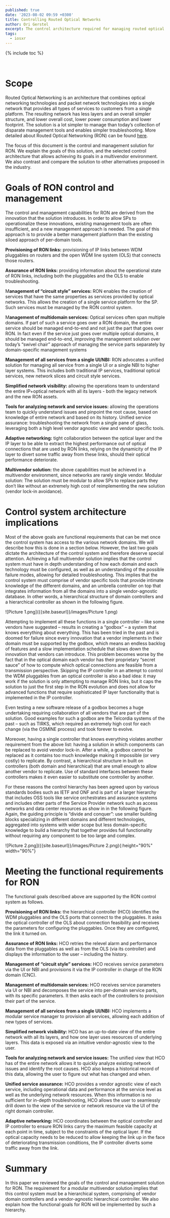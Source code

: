 ```yaml
---
published: true
date: '2023-08-02 09:59 +0300'
title: Controlling Routed Optical Networks
author: Ori Gerstel
excerpt: The control architecture required for managing routed optical networks
tags:
  - iosxr
---
```


{% include toc %}

<br>

# Scope

Routed Optical Networking is an architecture that combines optical networking technologies and packet network technologies into a single network that provides all types of services to customers from a single platform. The resulting network has less layers and an overall simpler structure, and lower overall cost, lower power consumption and lower footprint. The solution is a lot simpler to manage than today’s collection of disparate management tools and enables simpler troubleshooting. More detailed about Routed Optical Networking (RON) can be found [here](https://www.cisco.com/c/en/us/solutions/service-provider/routed-optical-networking/index.html).

The focus of this document is the control and management solution for RON. We explain the goals of this solution, and the selected control architecture that allows achieving its goals in a multivendor environment. We also contrast and compare the solution to other alternatives proposed in the industry.

# Goals of RON control and management

The control and management capabilities for RON are derived from the innovation that the solution introduces. In order to allow SPs to operationalize these innovations, existing management tools are often insufficient, and a new management approach is needed. The goal of this approach is to provide a better management platform than the existing siloed approach of per-domain tools.

**Provisioning of RON links:** provisioning of IP links between WDM pluggables on routers and the open WDM line system (OLS) that connects those routers. 

**Assurance of RON links:** providing information about the operational state of RON links, including both the pluggables and the OLS to enable troubleshooting.

M**anagement of “circuit style” services:** RON enables the creation of services that have the same properties as services provided by optical networks. This allows the creation of a single service platform for the SP. Such services must be managed by the RON control system.

M**anagement of multidomain services:** Optical services often span multiple domains. If part of such a service goes over a RON domain, the entire service should be managed end-to-end and not just the part that goes over RON. In fact even if the service just goes over multiple optical domains, it should be managed end-to-end, improving the management solution over today’s “swivel chair” approach of managing the service parts separately by domain-specific management systems

**Management of all services from a single UI/NBI:** RON advocates a unified solution for managing all service from a single UI or a single NBI to higher layer systems. This includes both traditional IP services, traditional optical services, new network slices and circuit style services. 

**Simplified network visibility:** allowing the operations team to understand the entire IP+optical network with all its layers - both the legacy network and the new RON assets.

**Tools for analyzing network and service issues:** allowing the operations team to quickly understand issues and pinpoint the root cause, based on knowledge of entire network and based on its history.
Unified service assurance: troubleshooting the network from a single pane of glass, leveraging both a high level vendor agnostic view and vendor specific tools.

**Adaptive networking:** tight collaboration between the optical layer and the IP layer to be able to extract the highest performance out of optical connections that are used by RON links, relying on the dynamicity of the IP layer to divert some traffic away from these links, should their optical performance deteriorate.

**Multivendor solution:** the above capabilities must be achieved in a multivendor environment, since networks are rarely single vendor.
Modular solution: The solution must be modular to allow SPs to replace parts they don’t like without an extremely high cost of reimplementing the new solution (vendor lock-in avoidance).

# Control system architecture implications

Most of the above goals are functional requirements that can be met once the control system has access to the various network domains. We will describe how this is done in a section below. However, the last two goals dictate the architecture of the control system and therefore deserve special attention. Achieving a full multivendor solution implies that the control system must have in depth understanding of how each domain and each technology must be configured, as well as an understanding of the possible failure modes, allowing for detailed troubleshooting. This implies that the control system must comprise of vendor specific tools that provide intimate knowledge of the different domains, and an umbrella controller on top that integrates information from all the domains into a single vendor-agnostic database. In other words, a hierarchical structure of domain controllers and a hierarchical controller as shown in the following figure.

![Picture 1.png]({{site.baseurl}}/images/Picture 1.png)


Attempting to implement all these functions in a single controller – like some vendors have suggested – results in creating a “godbox” – a system that knows everything about everything. This has been tried in the past and is doomed for failure since every innovation that a vendor implements in their domain must be supported by the godbox, which means an endless backlog of features and a slow implementation schedule that slows down the innovation that vendors can introduce. This problem becomes worse by the fact that in the optical domain each vendor has their proprietary “secret sauce” of how to compute which optical connections are feasible from a transmission perspective. Skipping the IP controller in an attempt to control the WDM pluggables from an optical controller is also a bad idea: it may work if the solution is only attempting to manage RON links, but it caps the solution to just the first step in the RON evolution and does not allow for advanced functions that require sophisticated IP layer functionality that is implemented in the IP controller.

Even testing a new software release of a godbox becomes a huge undertaking requiring collaboration of all vendors that are part of the solution. Good examples for such a godbox are the Telcordia systems of the past – such as TIRKS, which required an extremely high cost for each change (via the OSMINE process) and took forever to evolve.

Moreover, having a single controller that knows everything violates another requirement from the above list: having a solution in which components can be replaced to avoid vendor lock-in. After a while, a godbox cannot be replaced as it contains too much knowledge making it impossible (or very costly) to replicate. By contrast, a hierarchical structure in built on controllers (both domain and hierarchical) that are small enough to allow another vendor to replicate. Use of standard interfaces between these controllers makes it even easier to substitute one controller by another.

For these reasons the control hierarchy has been agreed upon by various standards bodies such as IETF and ONF and is part of a larger hierarchy that includes OSS tools like service orchestrates and assurance systems and includes other parts of the Service Provider network such as access networks and data center resources as show in in the following figure. Again, the guiding principle is “divide and conquer”: use smaller building blocks specializing in different domains and different technologies, aggregated into systems with wider scope but less domain-specific knowledge to build a hierarchy that together provides full functionality without requiring any component to be too large and complex.

![Picture 2.png]({{site.baseurl}}/images/Picture 2.png){:height="90%" width="90%"}


# Meeting the functional requirements for RON

The functional goals described above are supported by the RON control system as follows.

**Provisioning of RON links:** the hierarchical controller (HCO) identifies the WDM pluggables and the OLS ports that connect to the pluggables. It asks the optical controller of the OLS about connection feasibility and receives the parameters for configuring the pluggables. Once they are configured, the link it turned on. 

**Assurance of RON links:** HCO retries the relevel alarm and performance data from the pluggables as well as from the OLS (via its controller) and displays the information to the user – including the history.

**Management of “circuit style” services:** HCO receives service parameters via the UI or NBI and provisions it via the IP controller in charge of the RON domain (CNC).

**Management of multidomain services:** HCO receives service parameters via UI or NBI and decomposes the service into per-domain service parts, with its specific parameters. It then asks each of the controllers to provision their part of the service.

**Management of all services from a single UI/NBI:** HCO implements a modular service manager to provision all services, allowing each addition of new types of services. 

**Simplified network visibility:** HCO has an up-to-date view of the entire network with all its layers, and how one layer uses resources of underlying layers. This data is exposed via an intuitive vendor-agnostic view to the user.

**Tools for analyzing network and service issues:** The unified view that HCO has of the entire network allows it to quickly analyze existing network issues and identify the root causes. HCO also keeps a historical record of this data, allowing the user to figure out what has changed and when.

**Unified service assurance:** HCO provides a vendor agnostic view of each service, including operational data and performance at the service level as well as the underlying network resources. When this information is no sufficient for in-depth troubleshooting, HCO allows the user to seamlessly drill down to the view of the service or network resource via the UI of the right domain controller.

**Adaptive networking:** HCO coordinates between the optical controller and IP controller to ensure RON links carry the maximum feasible capacity at each point in time, subject to the constraints of the optical layer. If the optical capacity needs to be reduced to allow keeping the link up in the face of deteriorating transmission conditions, the IP controller diverts some traffic away from the link.

 # Summary
 
In this paper we reviewed the goals of the control and management solution for RON. The requirement for a modular multivendor solution implies that this control system must be a hierarchical system, comprising of vendor domain controllers and a vendor-agnostic hierarchical controller. We also explain how the functional goals for RON will be implemented by such a hierarchy.

